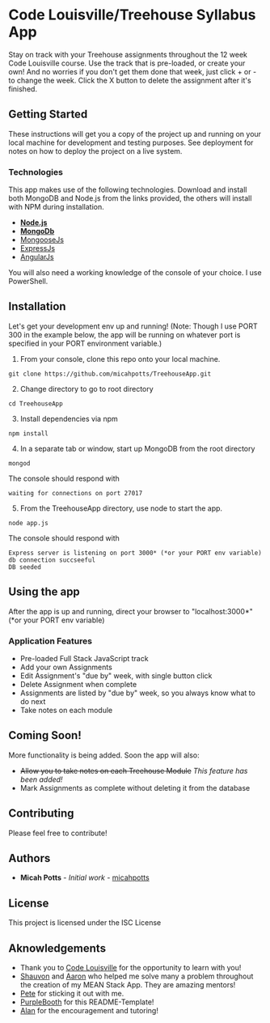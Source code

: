 # Code Louisville/Treehouse Syllabus App

Stay on track with your Treehouse assignments throughout the 12 week Code Louisville course. Use the track that is pre-loaded, or create your own! And no worries if you don't get them done that week, just click + or - to change the week. Click the X button to delete the assignment after it's finished.

## Getting Started

These instructions will get you a copy of the project up and running on your local machine for development and testing purposes. See deployment for notes on how to deploy the project on a live system.

### Technologies

This app makes use of the following technologies.
Download and install both MongoDB and Node.js from the links provided, the others will install with NPM during installation.

- **[Node.js](http://nodejs.org/)**
- **[MongoDb](http://www.mongodb.org/)**
- [MongooseJs](http://mongoosejs.com/)
- [ExpressJs](http://expressjs.com/)
- [AngularJs](http://angularjs.org/)


You will also need a working knowledge of the console of your choice. I use PowerShell.

## Installation

Let's get your development env up and running!
(Note: Though I use PORT 300 in the example below, the app will be running on whatever port is specified in your PORT environment variable.)

1. From your console, clone this repo onto your local machine.

```
git clone https://github.com/micahpotts/TreehouseApp.git
```

2. Change directory to go to root directory

```
cd TreehouseApp
```

3. Install dependencies via npm

```
npm install
```

4. In a separate tab or window, start up MongoDB from the root directory

```
mongod
```
The console should respond with
```
waiting for connections on port 27017
```

5. From the TreehouseApp directory, use node to start the app.

```
node app.js
```
The console should respond with
```
Express server is listening on port 3000* (*or your PORT env variable)
db connection succseeful
DB seeded
```

## Using the app

After the app is up and running, direct your browser to "localhost:3000*" (*or your PORT env variable)


### Application Features

 - Pre-loaded Full Stack JavaScript track
 - Add your own Assignments
 - Edit Assignment's "due by" week, with single button click
 - Delete Assignment when complete
 - Assignments are listed by "due by" week, so you always know what to do next
 - Take notes on each module


## Coming Soon!

More functionality is being added. Soon the app will also:
 - ~~Allow you to take notes on each Treehouse Module~~ *This feature has been added!*
 - Mark Assignments as complete without deleting it from the database

## Contributing

Please feel free to contribute!

## Authors

* **Micah Potts** - *Initial work* - [micahpotts](https://github.com/micahpotts)

## License

This project is licensed under the ISC License

## Aknowledgements

* Thank you to [Code Louisville](https://github.com/CodeLouisville) for the opportunity to learn with you!
* [Shauvon](https://github.com/ShauvonM) and [Aaron](https://github.com/aarontropy) who helped me solve many a problem throughout the creation of my MEAN Stack App. They are amazing mentors!
* [Pete](https://github.com/IzzyD7) for sticking it out with me.
* [PurpleBooth](https://github.com/PurpleBooth) for this README-Template!
* [Alan](https://github.com/zeroasterisk) for the encouragement and tutoring!
